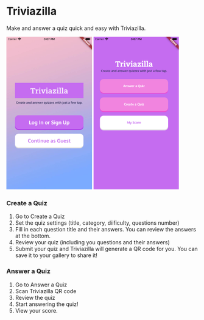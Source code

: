 # Triviazilla

Make and answer a quiz quick and easy with Triviazilla.

<img src="/assets/screenshots/onboarding.png" height="400"> <img src="/assets/screenshots/main-menu.png" height="400"> 

### Create a Quiz

1. Go to Create a Quiz
2. Set the quiz settings (title, category, diificulty, questions number)
3. Fill in each question title and their answers. You can review the answers at the bottom. 
4. Review your quiz (including you questions and their answers)
5. Submit your quiz and Triviazilla will generate a QR code for you. You can save it to your gallery to share it!

### Answer a Quiz

1. Go to Answer a Quiz
2. Scan Triviazilla QR code
3. Review the quiz
4. Start answering the quiz!
5. View your score.

